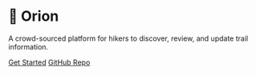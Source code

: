 # 🌲 Orion

A crowd-sourced platform for hikers to discover, review, and update trail information.

[Get Started](#1-overview) [GitHub Repo](https://github.com/your-username/crowdsource-hiking)